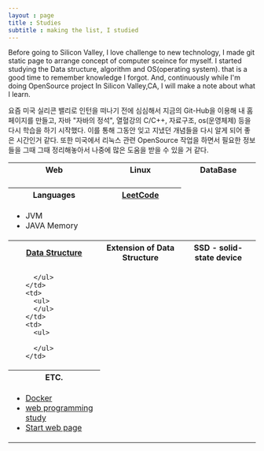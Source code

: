 ```yaml
---
layout : page
title : Studies
subtitle : making the list, I studied
---
```

Before going to Silicon Valley, I love challenge to new technology, I made git static page to arrange concept of computer sceince for myself. I started studying the Data structure, algorithm and OS(operating system). that is a good time to remember knowledge I forgot. And, continuously while I'm doing OpenSource project In Silicon Valley,CA, I will make a note about what I learn. 

요즘 미국 실리콘 밸리로 인턴을 떠나기 전에 심심해서 지금의 Git-Hub을 이용해 내 홈페이지를 만들고, 자바 "자바의 정석", 열혈강의 C/C++, 자료구조, os(운영체제) 등을 다시 학습을 하기 시작했다. 이를 통해 그동안 잊고 지냈던 개념들을 다시 알게 되어 좋은 시간인거 같다. 또한 미국에서 리눅스 관련 OpenSource 작업을 하면서 필요한 정보들을 그때 그때 정리해놓아서 나중에 많은 도움을 받을 수 있을 거 같다.
<!-- title is consecutive--> 

<table width = "100%" text-align = "center">
  <tr> <!-- title -->
    <th>
      Web
    </th>
    <th>
      Linux
    </th>
    <th>
      DataBase
    </th>
  </tr>
  <tr>
    <td>
      <ul>
      </ul>
    </td>
    <td>
      <ul>
      </ul>
    </td>
    <td>
      <ul>
      </ul>
    </td>
  </tr>
  <tr>
    <th> <!-- title -->
      Languages
    </th>
    <th> <!-- title -->
      <a href = "https://leetcode.com/">LeetCode</a>
    </th>
  </tr>
  <tr>
    <td>
      <ul>
         <li> JVM </li>
         <li> JAVA Memory </li>
      </ul>
    </td>
    <td>
      <ul>
      </ul>
    </td>
  </tr>
  <tr>
    <th> <!-- title -->
      <a href= "./2016-02-08-Data_Struture" >Data Structure</a>
    </th>
    <th>
      Extension of Data Structure 
    </th>
    <th>
      SSD - solid-state device
    </th>
  </tr>
  <tr>
    <td> 	
      <ul>

      </ul>
    </td>
    <td>
      <ul>
      </ul>
    </td>
    <td>
      <ul>
       
      </ul>
    </td>
  </tr>
  <tr>
    <th> <!-- title -->
      ETC.
    </th>
  </tr>
  <tr>
    <td>
      <ul>
         <li> <a href = "./2015-03-01-Docker">Docker</a></li>
         <li> <a href = "./2016-01-26-Webprogragmming-study">web programming study</a></li>
         <li> <a href = "./2015-12-31-Start-Webpage">Start web page</a></li>
      </ul>
    </td>
  </tr>
</table>
